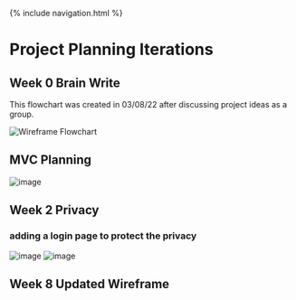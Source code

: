 {% include navigation.html %}

# Project Planning Iterations

## Week 0 Brain Write

This flowchart was created in 03/08/22 after discussing project ideas as a group.


![**Wireframe Flowchart**](https://user-images.githubusercontent.com/89221238/157815788-67150847-9d7d-43a4-b94d-64b914f787cf.png)

## MVC Planning
![image](https://user-images.githubusercontent.com/89221238/159064030-471c0d52-8b37-4120-a4f0-2572ade8bdf5.png)


## Week 2 Privacy 
### adding a login page to protect the privacy 
![image](https://user-images.githubusercontent.com/89221238/159988548-5f79cbc4-515c-4b19-a728-f9144858c104.png)
![image](https://user-images.githubusercontent.com/89221238/159990219-067648ee-e288-4ebe-a0cd-56266417a815.png)


## Week 8 Updated Wireframe


